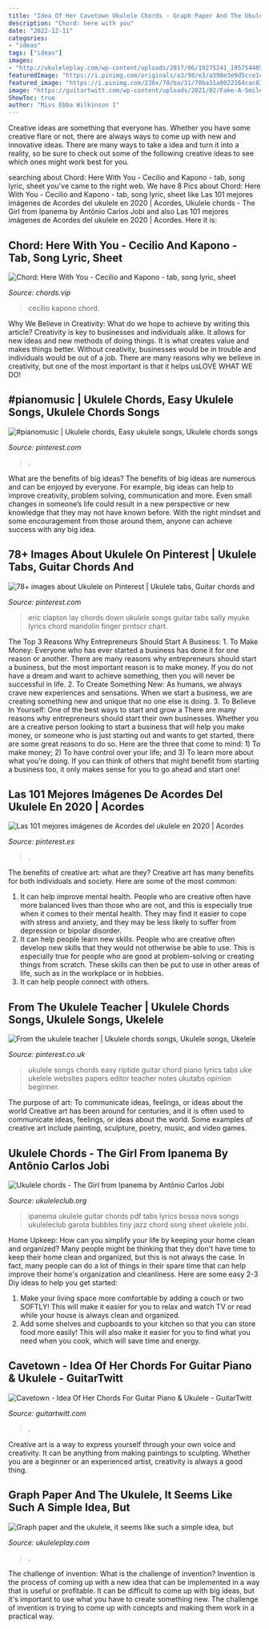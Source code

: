```yaml
---
title: "Idea Of Her Cavetown Ukulele Chords - Graph Paper And The Ukulele, It Seems Like Such A Simple Idea, But"
description: "Chord: here with you"
date: "2022-12-11"
categories:
- "ideas"
tags: ["ideas"]
images:
- "http://ukuleleplay.com/wp-content/uploads/2017/06/19275241_1957544054478447_3138238292150080779_n-300x215.jpg"
featuredImage: "https://i.pinimg.com/originals/a3/98/e3/a398e3e9d5cce1c9eec045690a4f93d3.jpg"
featured_image: "https://i.pinimg.com/236x/70/ba/31/70ba31a0022164cac83ebcfaa56fd790--banjo-ukulele-ukulele-tabs.jpg"
image: "https://guitartwitt.com/wp-content/uploads/2021/02/Fake-A-Smile-Chords-768x494.jpg"
ShowToc: true
author: "Miss Ebba Wilkinson I"
---
```



Creative ideas are something that everyone has. Whether you have some creative flare or not, there are always ways to come up with new and innovative ideas. There are many ways to take a idea and turn it into a reality, so be sure to check out some of the following creative ideas to see which ones might work best for you.

	

		
searching about Chord: Here With You - Cecilio and Kapono - tab, song lyric, sheet you've came to the right web. We have 8 Pics about Chord: Here With You - Cecilio and Kapono - tab, song lyric, sheet like Las 101 mejores imágenes de Acordes del ukulele en 2020 | Acordes, Ukulele chords - The Girl from Ipanema by Antônio Carlos Jobi and also Las 101 mejores imágenes de Acordes del ukulele en 2020 | Acordes. Here it is:
		
    
## Chord: Here With You - Cecilio And Kapono - Tab, Song Lyric, Sheet

<img loading=lazy src="https://www.chords.vip/images/song-lyrics/chord_here-with-you_cecilio-and-kapono.jpg" onerror="this.onerror=null;this.src='https://tse2.mm.bing.net/th?id=OIP.nYCUNsBQNZ1i9rdjWGxq9AHaFp&amp;pid=15.1';" alt="Chord: Here With You - Cecilio and Kapono - tab, song lyric, sheet">

_Source: chords.vip_

>cecilio kapono chord. 

	

Why We Believe in Creativity: What do we hope to achieve by writing this article?
Creativity is key to businesses and individuals alike. It allows for new ideas and new methods of doing things. It is what creates value and makes things better. Without creativity, businesses would be in trouble and individuals would be out of a job. There are many reasons why we believe in creativity, but one of the most important is that it helps usLOVE WHAT WE DO!

    
## #pianomusic | Ukulele Chords, Easy Ukulele Songs, Ukulele Chords Songs

<img loading=lazy src="https://i.pinimg.com/736x/2b/5f/fb/2b5ffb8df444f30051d2cd9234532112.jpg" onerror="this.onerror=null;this.src='https://tse2.mm.bing.net/th?id=OIP.GEihzryTmC4-3xKqk2kqcQHaNJ&amp;pid=15.1';" alt="#pianomusic | Ukulele chords, Easy ukulele songs, Ukulele chords songs">

_Source: pinterest.com_

>. 

	

What are the benefits of big ideas?
The benefits of big ideas are numerous and can be enjoyed by everyone. For example, big ideas can help to improve creativity, problem solving, communication and more. Even small changes in someone’s life could result in a new perspective or new knowledge that they may not have known before. With the right mindset and some encouragement from those around them, anyone can achieve success with any big idea.

    
## 78+ Images About Ukulele On Pinterest | Ukulele Tabs, Guitar Chords And

<img loading=lazy src="https://s-media-cache-ak0.pinimg.com/736x/47/be/0c/47be0c17423f4da80322ed6d79541f89.jpg" onerror="this.onerror=null;this.src='https://tse3.mm.bing.net/th?id=OIP.NBYeDpSWUaQt6AAJs75wEQHaIy&amp;pid=15.1';" alt="78+ images about Ukulele on Pinterest | Ukulele tabs, Guitar chords and">

_Source: pinterest.com_

>eric clapton lay chords down ukulele songs guitar tabs sally myuke lyrics chord mandolin finger prntscr chart. 

	

The Top 3 Reasons Why Entrepreneurs Should Start A Business: 1. To Make Money: Everyone who has ever started a business has done it for one reason or another. There are many reasons why entrepreneurs should start a business, but the most important reason is to make money. If you do not have a dream and want to achieve something, then you will never be successful in life. 2. To Create Something New: As humans, we always crave new experiences and sensations. When we start a business, we are creating something new and unique that no one else is doing. 3. To Believe In Yourself: One of the best ways to start and grow a
There are many reasons why entrepreneurs should start their own businesses. Whether you are a creative person looking to start a business that will help you make money, or someone who is just starting out and wants to get started, there are some great reasons to do so. Here are the three that come to mind: 1) To make money; 2) To have control over your life; and 3) To learn more about what you’re doing. If you can think of others that might benefit from starting a business too, it only makes sense for you to go ahead and start one!

    
## Las 101 Mejores Imágenes De Acordes Del Ukulele En 2020 | Acordes

<img loading=lazy src="https://i.pinimg.com/236x/70/ba/31/70ba31a0022164cac83ebcfaa56fd790--banjo-ukulele-ukulele-tabs.jpg" onerror="this.onerror=null;this.src='https://tse3.mm.bing.net/th?id=OIP.RuG9E6pi2uqTW1hYhhtdmAAAAA&amp;pid=15.1';" alt="Las 101 mejores imágenes de Acordes del ukulele en 2020 | Acordes">

_Source: pinterest.es_

>. 

	

The benefits of creative art: what are they?
Creative art has many benefits for both individuals and society. Here are some of the most common: 
1) It can help improve mental health. People who are creative often have more balanced lives than those who are not, and this is especially true when it comes to their mental health. They may find it easier to cope with stress and anxiety, and they may be less likely to suffer from depression or bipolar disorder.
2) It can help people learn new skills. People who are creative often develop new skills that they would not otherwise be able to use. This is especially true for people who are good at problem-solving or creating things from scratch. These skills can then be put to use in other areas of life, such as in the workplace or in hobbies.
3) It can help people connect with others.

    
## From The Ukulele Teacher | Ukulele Chords Songs, Ukulele Songs, Ukelele

<img loading=lazy src="https://i.pinimg.com/originals/a3/98/e3/a398e3e9d5cce1c9eec045690a4f93d3.jpg" onerror="this.onerror=null;this.src='https://tse4.mm.bing.net/th?id=OIP.H-o7oWCBHOi105HTEbg64gHaQm&amp;pid=15.1';" alt="From the ukulele teacher | Ukulele chords songs, Ukulele songs, Ukelele">

_Source: pinterest.co.uk_

>ukulele songs chords easy riptide guitar chord piano lyrics tabs uke ukelele websites papers editor teacher notes ukutabs opinion beginner. 

	

The purpose of art: To communicate ideas, feelings, or ideas about the world
Creative art has been around for centuries, and it is often used to communicate ideas, feelings, or ideas about the world. Some examples of creative art include painting, sculpture, poetry, music, and video games.

    
## Ukulele Chords - The Girl From Ipanema By Antônio Carlos Jobi

<img loading=lazy src="https://ukuleleclub.org/wp-content/uploads/pdf-thumbs/LUOA2015GIRLFROMIPENAMENA99.jpg" onerror="this.onerror=null;this.src='https://tse4.mm.bing.net/th?id=OIP.Pf2YSZuZqvZ_YekmAIeYqQHaKf&amp;pid=15.1';" alt="Ukulele chords - The Girl from Ipanema by Antônio Carlos Jobi">

_Source: ukuleleclub.org_

>ipanema ukulele guitar chords pdf tabs lyrics bossa nova songs ukuleleclub garota bubbles tiny jazz chord song sheet ukelele jobi. 

	

Home Upkeep: How can you simplify your life by keeping your home clean and organized?
Many people might be thinking that they don't have time to keep their home clean and organized, but this is not always the case. In fact, many people can do a lot of things in their spare time that can help improve their home's organization and cleanliness. Here are some easy 2-3 Diy ideas to help you get started: 
1. Make your living space more comfortable by adding a couch or two SOFTLY! This will make it easier for you to relax and watch TV or read while your house is always clean and organized. 
2. Add some shelves and cupboards to your kitchen so that you can store food more easily! This will also make it easier for you to find what you need when you cook, which will save time and energy. 

    
## Cavetown - Idea Of Her Chords For Guitar Piano &amp; Ukulele - GuitarTwitt

<img loading=lazy src="https://guitartwitt.com/wp-content/uploads/2021/02/Fake-A-Smile-Chords-768x494.jpg" onerror="this.onerror=null;this.src='https://tse1.mm.bing.net/th?id=OIP.MGFuweKIdLolqWH6Z0oX8gHaEw&amp;pid=15.1';" alt="Cavetown - Idea Of Her Chords For Guitar Piano &amp; Ukulele - GuitarTwitt">

_Source: guitartwitt.com_

>. 

	

Creative art is a way to express yourself through your own voice and creativity. It can be anything from making paintings to sculpting. Whether you are a beginner or an experienced artist, creativity is always a good thing.

    
## Graph Paper And The Ukulele, It Seems Like Such A Simple Idea, But

<img loading=lazy src="http://ukuleleplay.com/wp-content/uploads/2017/06/19275241_1957544054478447_3138238292150080779_n-300x215.jpg" onerror="this.onerror=null;this.src='https://tse4.mm.bing.net/th?id=OIP.8VuLq5dWMzxdVZ1msJ_GNwAAAA&amp;pid=15.1';" alt="Graph paper and the ukulele, it seems like such a simple idea, but">

_Source: ukuleleplay.com_

>. 

	

The challenge of invention: What is the challenge of invention?
Invention is the process of coming up with a new idea that can be implemented in a way that is useful or profitable. It can be difficult to come up with big ideas, but it's important to use what you have to create something new. The challenge of invention is trying to come up with concepts and making them work in a practical way.

